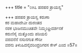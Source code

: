 +++
title = "೦೫೭ ಹರಹರ ತ್ರಾಯಸ್ವ"

+++
ಹರಹರ ತ್ರಾಯಸ್ವ ಕರುಣಾ  
ಕರ ಮಹಾದೇವೀ ದುರಂತದ  
ನರಕ ಭಾಜನಮುಚಿತವೇ ನಿಮ್ಮಂಘ್ರಿದರ್ಶನಕೆ   
ಕರುಣಿಸೈ ಮತ್ತೊಂದು ಪರಿಯಲಿ  
ವರವನೆನೆ ನಸುನಗುತ ಗೌರೀ  
ವರನು ತಿಳುಹಿದನೈವರಿಂದ್ರರಿಗರಸ ಕೇಳ್ ಎಂದ     ॥57॥